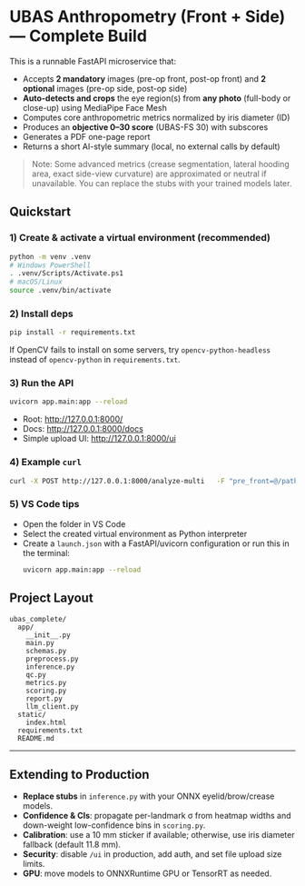 # UBAS Anthropometry (Front + Side) — Complete Build

This is a runnable FastAPI microservice that:
- Accepts **2 mandatory** images (pre-op front, post-op front) and **2 optional** images (pre-op side, post-op side)
- **Auto-detects and crops** the eye region(s) from **any photo** (full-body or close-up) using MediaPipe Face Mesh
- Computes core anthropometric metrics normalized by iris diameter (ID)
- Produces an **objective 0–30 score** (UBAS-FS 30) with subscores
- Generates a PDF one-page report
- Returns a short AI-style summary (local, no external calls by default)

> Note: Some advanced metrics (crease segmentation, lateral hooding area, exact side-view curvature) are approximated or neutral if unavailable. You can replace the stubs with your trained models later.

## Quickstart

### 1) Create & activate a virtual environment (recommended)
```bash
python -m venv .venv
# Windows PowerShell
. .venv/Scripts/Activate.ps1
# macOS/Linux
source .venv/bin/activate
```

### 2) Install deps
```bash
pip install -r requirements.txt
```

If OpenCV fails to install on some servers, try `opencv-python-headless` instead of `opencv-python` in `requirements.txt`.

### 3) Run the API
```bash
uvicorn app.main:app --reload
```

- Root: http://127.0.0.1:8000/
- Docs: http://127.0.0.1:8000/docs
- Simple upload UI: http://127.0.0.1:8000/ui

### 4) Example `curl`
```bash
curl -X POST http://127.0.0.1:8000/analyze-multi   -F "pre_front=@/path/pre_front.jpg"   -F "post_front=@/path/post_front.jpg"   -F "pre_side=@/path/pre_side.jpg"   -F "post_side=@/path/post_side.jpg"   -F "use_sticker=false"
```

### 5) VS Code tips
- Open the folder in VS Code
- Select the created virtual environment as Python interpreter
- Create a `launch.json` with a FastAPI/uvicorn configuration or run this in the terminal:
  ```bash
  uvicorn app.main:app --reload
  ```

## Project Layout

```
ubas_complete/
  app/
    __init__.py
    main.py
    schemas.py
    preprocess.py
    inference.py
    qc.py
    metrics.py
    scoring.py
    report.py
    llm_client.py
  static/
    index.html
  requirements.txt
  README.md
```

---

## Extending to Production

- **Replace stubs** in `inference.py` with your ONNX eyelid/brow/crease models.
- **Confidence & CIs**: propagate per-landmark σ from heatmap widths and down-weight low-confidence bins in `scoring.py`.
- **Calibration**: use a 10 mm sticker if available; otherwise, use iris diameter fallback (default 11.8 mm).
- **Security**: disable `/ui` in production, add auth, and set file upload size limits.
- **GPU**: move models to ONNXRuntime GPU or TensorRT as needed.
